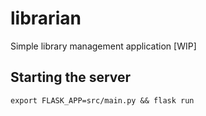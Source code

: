 # librarian

Simple library management application [WIP]

## Starting the server

```
export FLASK_APP=src/main.py && flask run
```